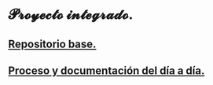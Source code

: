 # 𝓟𝓻𝓸𝔂𝓮𝓬𝓽𝓸 𝓲𝓷𝓽𝓮𝓰𝓻𝓪𝓭𝓸.
## [Repositorio base.](https://github.com/d-prieto/Inkscape-fresado-y-soldadura/blob/main/Proyecto-integral.md)
## [Proceso y documentación del día a día.](https://docs.google.com/document/d/1H7r3o8q-ELfLmDD6CNDPhFKmDbUWSDsdIGsZ-K89dEM/edit?usp=sharing)
